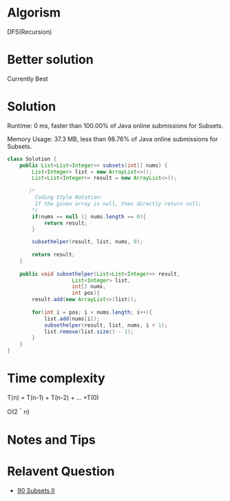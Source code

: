 # Algorism 

DFS(Recursion)

# Better solution 

Currently Best

# Solution 

Runtime: 0 ms, faster than 100.00% of Java online submissions for Subsets.

Memory Usage: 37.3 MB, less than 98.76% of Java online submissions for Subsets.

```java
class Solution {
    public List<List<Integer>> subsets(int[] nums) {
        List<Integer> list = new ArrayList<>();
        List<List<Integer>> result = new ArrayList<>();
   
       /*
         Coding Style Notation: 
         If the given array is null, then directly return null;
        */
        if(nums == null || nums.length == 0){
            return result;
        }

        subsethelper(result, list, nums, 0);
        
        return result;
    }
    
    public void subsethelper(List<List<Integer>> result,
                     List<Integer> list,
                     int[] nums,
                     int pos){
        result.add(new ArrayList<>(list));
        
        for(int i = pos; i < nums.length; i++){
            list.add(nums[i]);
            subsethelper(result, list, nums, i + 1);
            list.remove(list.size() - 1);
        }
    }
}
```

# Time complexity
T(n) = T(n-1) + T(n-2) + ... +T(0)

O(2＾n)

# Notes and Tips


# Relavent Question
- [90 Subsets II](https://github.com/Wanchunwei/leetcode/blob/master/notes/SubsetsII.md)

